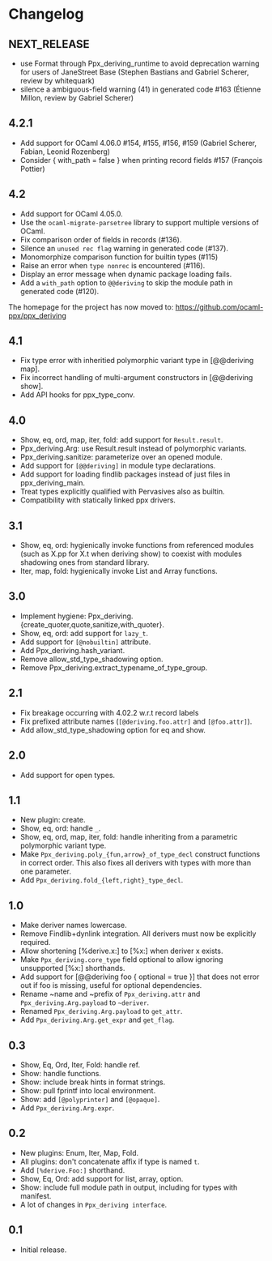 Changelog
=========

NEXT_RELEASE
------------

* use Format through Ppx_deriving_runtime to avoid deprecation warning
  for users of JaneStreet Base
  (Stephen Bastians and Gabriel Scherer, review by whitequark)
* silence a ambiguous-field warning (41) in generated code
  #163
  (Étienne Millon, review by Gabriel Scherer)

4.2.1
-----

  * Add support for OCaml 4.06.0
    #154, #155, #156, #159
    (Gabriel Scherer, Fabian, Leonid Rozenberg)
  * Consider { with_path = false } when printing record fields
    #157
    (François Pottier)

4.2
---

  * Add support for OCaml 4.05.0.
  * Use the `ocaml-migrate-parsetree` library to support multiple
    versions of OCaml.
  * Fix comparison order of fields in records (#136).
  * Silence an `unused rec flag` warning in generated code (#137).
  * Monomorphize comparison function for builtin types (#115)
  * Raise an error when `type nonrec` is encountered (#116).
  * Display an error message when dynamic package loading fails.
  * Add a `with_path` option to `@@deriving` to skip the module path
    in generated code (#120).

The homepage for the project has now moved to:
<https://github.com/ocaml-ppx/ppx_deriving>

4.1
---

  * Fix type error with inheritied polymorphic variant type in
    [@@deriving map].
  * Fix incorrect handling of multi-argument constructors in
    [@@deriving show].
  * Add API hooks for ppx_type_conv.

4.0
---

  * Show, eq, ord, map, iter, fold: add support for `Result.result`.
  * Ppx_deriving.Arg: use Result.result instead of polymorphic variants.
  * Ppx_deriving.sanitize: parameterize over an opened module.
  * Add support for `[@@deriving]` in module type declarations.
  * Add support for loading findlib packages instead of just files in
    ppx_deriving_main.
  * Treat types explicitly qualified with Pervasives also as builtin.
  * Compatibility with statically linked ppx drivers.

3.1
---

  * Show, eq, ord: hygienically invoke functions from referenced modules
    (such as X.pp for X.t when deriving show) to coexist with modules
    shadowing ones from standard library.
  * Iter, map, fold: hygienically invoke List and Array functions.

3.0
---

  * Implement hygiene: Ppx_deriving.{create_quoter,quote,sanitize,with_quoter}.
  * Show, eq, ord: add support for `lazy_t`.
  * Add support for `[@nobuiltin]` attribute.
  * Add Ppx_deriving.hash_variant.
  * Remove allow_std_type_shadowing option.
  * Remove Ppx_deriving.extract_typename_of_type_group.

2.1
---

  * Fix breakage occurring with 4.02.2 w.r.t record labels
  * Fix prefixed attribute names (`[@deriving.foo.attr]` and `[@foo.attr]`).
  * Add allow_std_type_shadowing option for eq and show.

2.0
---

  * Add support for open types.

1.1
---

  * New plugin: create.
  * Show, eq, ord: handle `_`.
  * Show, eq, ord, map, iter, fold: handle inheriting from a parametric
    polymorphic variant type.
  * Make `Ppx_deriving.poly_{fun,arrow}_of_type_decl` construct functions
    in correct order. This also fixes all derivers with types with
    more than one parameter.
  * Add `Ppx_deriving.fold_{left,right}_type_decl`.

1.0
---

  * Make deriver names lowercase.
  * Remove Findlib+dynlink integration. All derivers must now be
    explicitly required.
  * Allow shortening [%derive.x:] to [%x:] when deriver x exists.
  * Make `Ppx_deriving.core_type` field optional to allow ignoring
    unsupported [%x:] shorthands.
  * Add support for [@@deriving foo { optional = true }] that does
    not error out if foo is missing, useful for optional dependencies.
  * Rename ~name and ~prefix of `Ppx_deriving.attr` and
    `Ppx_deriving.Arg.payload` to `~deriver`.
  * Renamed `Ppx_deriving.Arg.payload` to `get_attr`.
  * Add `Ppx_deriving.Arg.get_expr` and `get_flag`.

0.3
---

  * Show, Eq, Ord, Iter, Fold: handle ref.
  * Show: handle functions.
  * Show: include break hints in format strings.
  * Show: pull fprintf into local environment.
  * Show: add `[@polyprinter]` and `[@opaque]`.
  * Add `Ppx_deriving.Arg.expr`.

0.2
---

  * New plugins: Enum, Iter, Map, Fold.
  * All plugins: don't concatenate affix if type is named `t`.
  * Add `[%derive.Foo:]` shorthand.
  * Show, Eq, Ord: add support for list, array, option.
  * Show: include full module path in output, including for types with manifest.
  * A lot of changes in `Ppx_deriving interface`.

0.1
---

  * Initial release.

